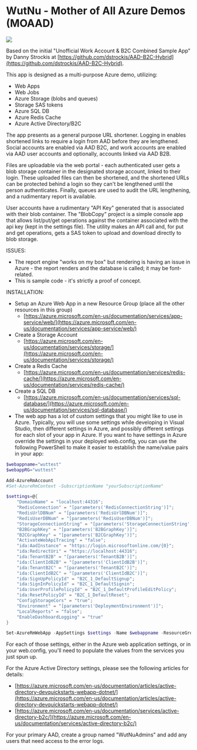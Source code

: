 # WutNu - Mother of All Azure Demos (MOAAD)

<a href="https://portal.azure.com/#create/Microsoft.Template/uri/https%3A%2F%2Fraw.githubusercontent.com%2Fbretthacker%2Fwutnu%2Fmaster%2Fazuredeploy.json" target="_blank"><img src="http://azuredeploy.net/deploybutton.png"/></a>

Based on the initial "Unofficial Work Account &amp; B2C Combined Sample App" by Danny Strockis at [https://github.com/dstrockis/AAD-B2C-Hybrid](https://github.com/dstrockis/AAD-B2C-Hybrid). 

This app is designed as a multi-purpose Azure demo, utilizing:

- Web Apps
- Web Jobs
- Azure Storage (blobs and queues)
- Storage SAS tokens
- Azure SQL DB
- Azure Redis Cache
- Azure Active Directory/B2C

The app presents as a general purpose URL shortener. Logging in enables shortened links to require a login from AAD before they are lengthened. Social accounts are enabled via AAD B2C, and work accounts are enabled via AAD user accounts and optionally, accounts linked via AAD B2B.

Files are uploadable via the web portal - each authenticated user gets a blob storage container in the designated storage account, linked to their login. These uploaded files can then be shortened, and the shortened URLs can be protected behind a login so they can't be lengthened until the person authenticates. Finally, queues are used to audit the URL lengthening, and a rudimentary report is available.

User accounts have a rudimentary "API Key" generated that is associated with their blob container. The "BlobCopy" project is a simple console app that allows list/put/get operations against the container associated with the api key (kept in the settings file). The utility makes an API call and, for put and get operations, gets a SAS token to upload and download directly to blob storage.

ISSUES:
- The report engine "works on my box" but rendering is having an issue in Azure - the report renders and the database is called; it may be font-related.
- This is sample code - it's strictly a proof of concept.

INSTALLATION:
- Setup an Azure Web App in a new Resource Group (place all the other resources in this group)
  - [https://azure.microsoft.com/en-us/documentation/services/app-service/web/](https://azure.microsoft.com/en-us/documentation/services/app-service/web/)
- Create a Storage Account
  - [https://azure.microsoft.com/en-us/documentation/services/storage/](https://azure.microsoft.com/en-us/documentation/services/storage/)
- Create a Redis Cache
  - [https://azure.microsoft.com/en-us/documentation/services/redis-cache/](https://azure.microsoft.com/en-us/documentation/services/redis-cache/)
- Create a SQL DB
  - [https://azure.microsoft.com/en-us/documentation/services/sql-database/](https://azure.microsoft.com/en-us/documentation/services/sql-database/)
- The web app has a lot of custom settings that you might like to use in Azure. Typically, you will use some settings while developing in Visual Studio, then different settings in Azure, and possibly different settings for each slot of your app in Azure. If you want to have settings in Azure override the settings in your deployed web.config, you can use the following PowerShell to make it easier to establish the name/value pairs in your app:
  
```powershell
$webappname="wuttest"
$webappRG="wuttest"

Add-AzureRmAccount
#Set-AzureRmContext -SubscriptionName "yourSubscriptionName"

$settings=@{
    "DomainName" = "localhost:44316";
    "RedisConnection" = "[parameters('RedisConnectionString')]";
    "RedisUrlDBNum" = "[parameters('RedisUrlDBNum')]";
    "RedisUserDBNum" = "[parameters('RedisUserDBNum')]";
    "StorageConnectionString" = "[parameters('StorageConnectionString')]";
    "B2BGraphKey" = "[parameters('B2BGraphKey')]";
    "B2CGraphKey" = "[parameters('B2CGraphKey')]";
    "ActivateWebApiTracing" = "false";
    "ida:AadInstance" = "https://login.microsoftonline.com/{0}";
    "ida:RedirectUri" = "https://localhost:44316";
    "ida:TenantB2B" = "[parameters('TenantB2B')]";
    "ida:ClientIdB2B" = "[parameters('ClientIdB2B')]";
    "ida:TenantB2C" = "[parameters('TenantB2C')]";
    "ida:ClientIdB2C" = "[parameters('ClientIdB2C')]";
    "ida:SignUpPolicyId" = "B2C_1_DefaultSignup";
    "ida:SignInPolicyId" = "B2C_1_DefaultSignin";
    "ida:UserProfilePolicyId" = "B2C_1_DefaultProfileEditPolicy";
    "ida:ResetPolicyId" = "B2C_1_DefaultReset";
    "ConfigStorageCors" = "true";
    "Environment" = "[parameters('DeploymentEnvironment')]";
    "LocalReports" = "false";
    "EnableDashboardLogging" = "true"
}

Set-AzureRmWebApp -AppSettings $settings -Name $webappname -ResourceGroupName $webappRG
```

For each of those settings, either in the Azure web application settings, or in your web.config, you'll need to populate the values from the services you just spun up.

For the Azure Active Directory settings, please see the following articles for details:

- [https://azure.microsoft.com/en-us/documentation/articles/active-directory-devquickstarts-webapp-dotnet/](https://azure.microsoft.com/en-us/documentation/articles/active-directory-devquickstarts-webapp-dotnet/)
- [https://azure.microsoft.com/en-us/documentation/services/active-directory-b2c/](https://azure.microsoft.com/en-us/documentation/services/active-directory-b2c/)

For your primary AAD, create a group named "WutNuAdmins" and add any users that need access to the error logs.